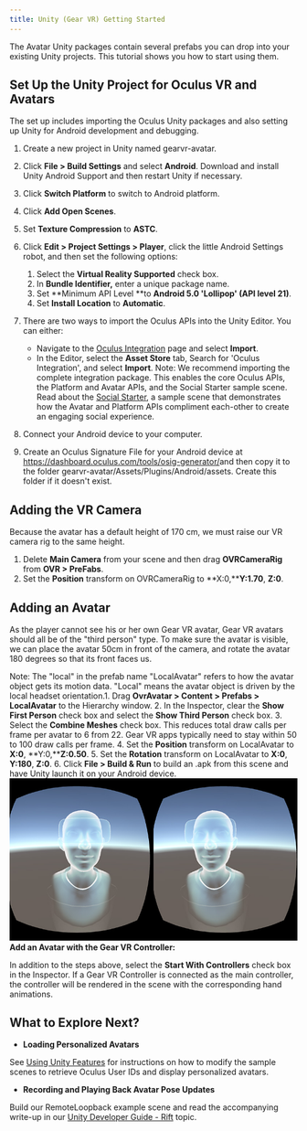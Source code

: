 ```yaml
---
title: Unity (Gear VR) Getting Started
---
```

The Avatar Unity packages contain several prefabs you can drop into your existing Unity projects. This tutorial shows you how to start using them.

## Set Up the Unity Project for Oculus VR and Avatars

The set up includes importing the Oculus Unity packages and also setting up Unity for Android development and debugging.

1. Create a new project in Unity named gearvr-avatar.
2. Click **File > Build Settings** and select **Android**. Download and install Unity Android Support and then restart Unity if necessary.
3. Click **Switch Platform** to switch to Android platform.
4. Click **Add Open Scenes**.
5. Set **Texture Compression** to **ASTC**.
6. Click **Edit > Project Settings > Player**, click the little Android Settings robot, and then set the following options: 
	1. Select the **Virtual Reality Supported** check box.
	2. In **Bundle Identifier,** enter a unique package name.
	3. Set **Minimum API Level **to **Android 5.0 'Lollipop' (API level 21)**.
	4. Set **Install Location** to **Automatic**.
	
7. There are two ways to import the Oculus APIs into the Unity Editor. You can either: 
	* Navigate to the [Oculus Integration](https://www.assetstore.unity3d.com/en/#!/content/82022) page and select **Import**.
	* In the Editor, select the **Asset Store** tab, Search for 'Oculus Integration', and select **Import**. Note: We recommend importing the complete integration package. This enables the core Oculus APIs, the Platform and Avatar APIs, and the Social Starter sample scene. Read about the [Social Starter](/documentation/avatarsdk/latest/concepts/avatars-sdk-unity-example-social), a sample scene that demonstrates how the Avatar and Platform APIs compliment each-other to create an engaging social experience.
	
8. Connect your Android device to your computer.
9. Create an Oculus Signature File for your Android device at <https://dashboard.oculus.com/tools/osig-generator/>and then copy it to the folder gearvr-avatar/Assets/Plugins/Android/assets. Create this folder if it doesn't exist.
## Adding the VR Camera

Because the avatar has a default height of 170 cm, we must raise our VR camera rig to the same height.

1. Delete **Main Camera** from your scene and then drag **OVRCameraRig** from **OVR > PreFabs**.
2. Set the **Position** transform on OVRCameraRig to **X:0,****Y:1.70**, **Z:0**.
## Adding an Avatar

As the player cannot see his or her own Gear VR avatar, Gear VR avatars should all be of the "third person" type. To make sure the avatar is visible, we can place the avatar 50cm in front of the camera, and rotate the avatar 180 degrees so that its front faces us.

Note: The "local" in the prefab name "LocalAvatar" refers to how the avatar object gets its motion data. "Local" means the avatar object is driven by the local headset orientation.1. Drag **OvrAvatar > Content > Prefabs > LocalAvatar** to the Hierarchy window.
2. In the Inspector, clear the **Show First Person** check box and select the **Show Third Person** check box.
3. Select the **Combine Meshes** check box. This reduces total draw calls per frame per avatar to 6 from 22. Gear VR apps typically need to stay within 50 to 100 draw calls per frame. 
4. Set the **Position** transform on LocalAvatar to **X:0**, **Y:0,****Z:0.50**.
5. Set the **Rotation** transform on LocalAvatar to **X:0**, **Y:180**, **Z:0**.
6. Click **File > Build & Run** to build an .apk from this scene and have Unity launch it on your Android device.
![](/images/documentation-avatarsdk-latest-concepts-legacy-avatars-gsg-unity-gearvr-0.jpg)  
**Add an Avatar with the Gear VR Controller:**

In addition to the steps above, select the **Start With Controllers** check box in the Inspector. If a Gear VR Controller is connected as the main controller, the controller will be rendered in the scene with the corresponding hand animations.

## What to Explore Next?

* **Loading Personalized Avatars**

See [Using Unity Features](/documentation/avatarsdk/latest/concepts/legacy-avatars-sdk-unity/#avatars-sdk-unity "These topics describe the contents and features of Oculus Avatars for Unity development.") for instructions on how to modify the sample scenes to retrieve Oculus User IDs and display personalized avatars.


* **Recording and Playing Back Avatar Pose Updates**

Build our RemoteLoopback example scene and read the accompanying write-up in our [Unity Developer Guide - Rift](/documentation/avatarsdk/latest/concepts/avatars-gsg-unity/#avatars-gsg-unity "The Avatar Unity package contains several prefabs you can drop into your existing Unity projects. This tutorial shows you how to start using them.") topic.


